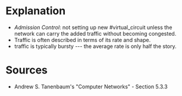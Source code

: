 # Explanation
- *Admission Control*: not setting up new #virtual_circuit unless the network can carry the added traffic without becoming congested.
- Traffic is often described in terms of its rate and shape.
- traffic is typically bursty --- the average rate is only half the story.

# Sources
- Andrew S. Tanenbaum's "Computer Networks" - Section 5.3.3
